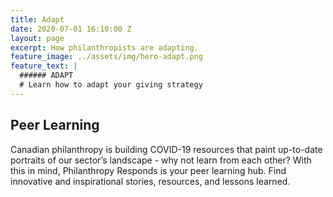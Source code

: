 ```yaml
---
title: Adapt
date: 2020-07-01 16:10:00 Z
layout: page
excerpt: How philanthropists are adapting.
feature_image: ../assets/img/hero-adapt.png
feature_text: |
  ###### ADAPT
  # Learn how to adapt your giving strategy
---
```


## Peer Learning

Canadian philanthropy is building COVID-19 resources that paint up-to-date portraits of our sector’s landscape - why not learn from each other? With this in mind, Philanthropy Responds is your peer learning hub. Find innovative and inspirational stories, resources, and lessons learned.